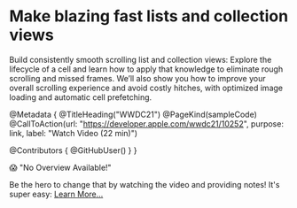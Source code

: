 # Make blazing fast lists and collection views

Build consistently smooth scrolling list and collection views: Explore the lifecycle of a cell and learn how to apply that knowledge to eliminate rough scrolling and missed frames. We’ll also show you how to improve your overall scrolling experience and avoid costly hitches, with optimized image loading and automatic cell prefetching.

@Metadata {
   @TitleHeading("WWDC21")
   @PageKind(sampleCode)
   @CallToAction(url: "https://developer.apple.com/wwdc21/10252", purpose: link, label: "Watch Video (22 min)")

   @Contributors {
      @GitHubUser(<replace this with your GitHub handle>)
   }
}

😱 "No Overview Available!"

Be the hero to change that by watching the video and providing notes! It's super easy:
 [Learn More…](https://wwdcnotes.github.io/WWDCNotes/documentation/wwdcnotes/contributing)
